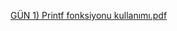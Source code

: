 
[GÜN 1) Printf fonksiyonu kullanımı.pdf](https://github.com/timurlen44/STM32-TUTORIALS/files/10468678/GUN.1.Printf.fonksiyonu.kullanimi.pdf)
